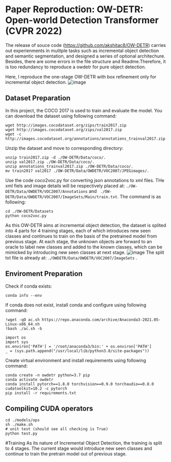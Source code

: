 # Paper Reproduction: OW-DETR: Open-world Detection Transformer (CVPR 2022)

The release of souce code (https://github.com/akshitac8/OW-DETR) carries out experienments in mulitple tasks such as incremental object detection and 
semantic segmentation, and designed a series of optional architechure. Besides, there are some errors in the file structure and Readme.Therefore, it 
is too redundancy to reproduce a owdetr for pure object detection. 

Here, I reproduce the one-stage OW-DETR with box refinement only for incremental object detection.
![image](https://user-images.githubusercontent.com/46144673/204724170-03bd5515-260c-4d6e-9a4a-98f7d0dd62df.png)

## Dataset Preparation
In this project, the COCO 2017 is used to train and evaluate the model. 
You can download the dataset using following command:
```
wget http://images.cocodataset.org/zips/train2017.zip
wget http://images.cocodataset.org/zips/val2017.zip
wget -c http://images.cocodataset.org/annotations/annotations_trainval2017.zip
```
Unzip the dataset and move to corresponding directory:
```
unzip train2017.zip -d ./OW-DETR/Data/coco/.
unzip val2017.zip ./OW-DETR/Data/coco/.
unzip annotations_trainval2017.zip ./OW-DETR/Data/coco/.
mv train2017 val2017 ./OW-DETR/Data/OWDETR/VOC2007/JPEGimages/.
```
Use the code coco2voc.py for converting json annotations to xml files. THe xml fiels and image details will be respectively placed at: 
```./OW-DETR/Data/OWDETR/VOC2007/Annotations``` and ``` ./OW-DETR/Data/OWDETR/VOC2007/ImageSets/Main/train.txt```.
The command is as following:
```
cd ./OW-DETR/Datasets
python coco2voc.py
```
As this OW-DETR aims at incremental object detection, the dataset is splited into 4 parts for 4 training stages, each of which introduces new seen classes and continues to train on the basis of the pretrained model from previous stage. At each stage, the unknown objects are forward to an oracle to label new classes and added to the known classes, which can be mimicked by introducing new seen classes at next stage.
![image](https://user-images.githubusercontent.com/46144673/204722902-9e5e4616-eeb3-409f-9e3f-0be747646075.png)
The split txt file is already at:  ```./OWDETR/Data/OWDETR/VOC2007/ImageSets``` .
## Enviroment Preparation
Check if conda exists:
```
conda info --env
```
If conda does not exist, install conda and configure using following command:
```
!wget -qO ac.sh https://repo.anaconda.com/archive/Anaconda3-2021.05-Linux-x86_64.sh
!bash ./ac.sh -b
```
```
import os
import sys
os.environ['PATH'] = '/root/anaconda3/bin:' + os.environ['PATH']
_ = (sys.path.append("/usr/local/lib/python3.8/site-packages"))
```
Create virtual environment and install requirements using following command:
```
conda create -n owdetr python=3.7 pip
conda activate owdetr
conda install pytorch==1.8.0 torchvision==0.9.0 torchaudio==0.8.0 cudatoolkit=10.2 -c pytorch
pip install -r requirements.txt
```
## Compiling CUDA operators
```
cd ./models/ops
sh ./make.sh
# unit test (should see all checking is True)
python test.py
```
#Training
As its nature of Incremental Object Detection, the training is split to 4 stages. The current stage would introduce new seen classes and continue to train
the pretrain model out of previous stage. 
